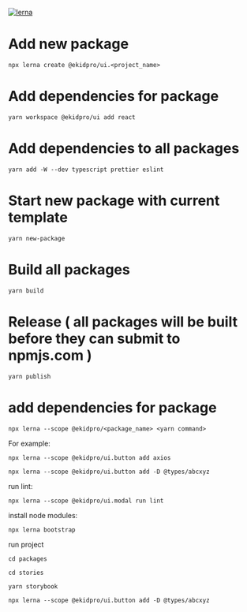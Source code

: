 [![lerna](https://img.shields.io/badge/maintained%20with-lerna-cc00ff.svg)](https://lerna.js.org/)

# Add new package

`npx lerna create @ekidpro/ui.<project_name>`

# Add dependencies for package

`yarn workspace @ekidpro/ui add react`

# Add dependencies to all packages

`yarn add -W --dev typescript prettier eslint`

# Start new package with current template

`yarn new-package`

# Build all packages

`yarn build`

# Release ( all packages will be built before they can submit to npmjs.com )

`yarn publish`


# add dependencies for package

`npx lerna --scope @ekidpro/<package_name> <yarn command>`

For example:

`npx lerna --scope @ekidpro/ui.button add axios`

`npx lerna --scope @ekidpro/ui.button add -D @types/abcxyz`

run lint:

`npx lerna --scope @ekidpro/ui.modal run lint`

install node modules:

`npx lerna bootstrap`

run project

`cd packages`

`cd stories`

`yarn storybook`

`npx lerna --scope @ekidpro/ui.button add -D @types/abcxyz`

